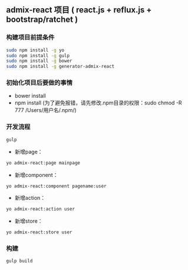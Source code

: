 ## admix-react 项目 ( react.js + reflux.js + bootstrap/ratchet )

### 构建项目前提条件
```bash
sudo npm install -g yo
sudo npm install -g gulp
sudo npm install -g bower
sudo npm install -g generator-admix-react
```

### 初始化项目后要做的事情
* bower install
* npm install (为了避免报错，请先修改.npm目录的权限：sudo chmod -R 777 /Users/用户名/.npm/)

### 开发流程

```bash
gulp
```

* 新增page：
```bash
yo admix-react:page mainpage
```

* 新增component：
```bash
yo admix-react:component pagename:user
```

* 新增action：
```bash
yo admix-react:action user
```

* 新增store：
```bash
yo admix-react:store user
```

### 构建
```bash
gulp build
```
